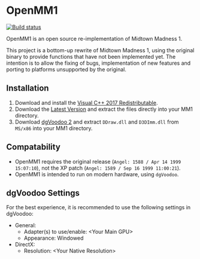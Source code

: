 # OpenMM1

[![Build status](https://ci.appveyor.com/api/projects/status/61emkjr3xrxngjke/branch/master?svg=true)](https://ci.appveyor.com/project/0x1F9F1/openmm1/branch/master)

OpenMM1 is an open source re-implementation of Midtown Madness 1.

This project is a bottom-up rewrite of Midtown Madness 1,
using the original binary to provide functions that have not been implemented yet.
The intention is to allow the fixing of bugs, implementation of new
features and porting to platforms unsupported by the original.

## Installation
1. Download and install the [Visual C++ 2017 Redistributable](https://go.microsoft.com/fwlink/?LinkId=746571).
2. Download the [Latest Version](https://ci.appveyor.com/api/projects/0x1F9F1/OpenMM1/artifacts/build/OpenMM1.zip?branch=master) and extract the files directly into your MM1 directory.
3. Download [dgVoodoo 2](http://www.dege.freeweb.hu/dgVoodoo2/dgVoodoo2.html) and extract `DDraw.dll` and `D3DImm.dll` from `MS/x86` into your MM1 directory.

## Compatability
* OpenMM1 requires the original release (`Angel: 1588 / Apr 14 1999 15:07:10`), not the XP patch (`Angel: 1589 / Sep 16 1999 11:00:21`).
* OpenMM1 is intended to run on modern hardware, using `dgVoodoo`.

## dgVoodoo Settings
For the best experience, it is recommended to use the following settings in dgVoodoo:
* General:
    * Adapter(s) to use/enable: \<Your Main GPU>
    * Appearance: Windowed
* DirectX:
    * Resolution: \<Your Native Resolution>
